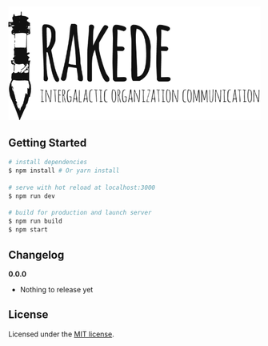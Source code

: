 ![rakede](./docs/rakede-logo.png)

## Getting Started

``` bash
# install dependencies
$ npm install # Or yarn install

# serve with hot reload at localhost:3000
$ npm run dev

# build for production and launch server
$ npm run build
$ npm start
```

## Changelog

__0.0.0__

- Nothing to release yet

## License

Licensed under the [MIT license](LICENSE).
